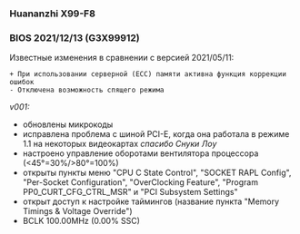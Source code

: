 ### Huananzhi X99-F8
### BIOS 2021/12/13 (G3X99912)
Известные изменения в сравнении с версией 2021/05/11:

    + При использовании серверной (ECC) памяти активна функция коррекции ошибок
	- Отключена возможность спящего режима

*v001:*
* обновлены микрокоды
* исправлена проблема с шиной PCI-E, когда она работала в режиме 1.1 на некоторых видеокартах *спасибо Снуки Лоу*
* настроено управление оборотами вентилятора процессора (<45°=30%/>80°=100%)
* открыты пункты меню "CPU C State Control", "SOCKET RAPL Config", "Per-Socket Configuration", "OverClocking Feature", "Program PP0_CURT_CFG_CTRL_MSR" и "PCI Subsystem Settings"
* открыт доступ к настройке таймингов (название пункта "Memory Timings & Voltage Override")
* BCLK 100.00MHz (0.00% SSC)
